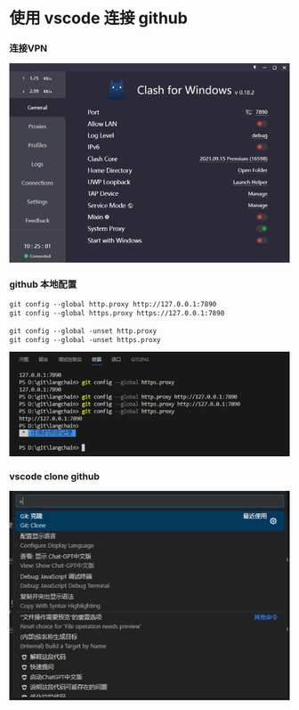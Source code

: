 # 使用 vscode 连接 github 
### 连接VPN
<img src="https://github.com/huangxl-github/langchain/blob/main/doc/images/vscode_github/001.png" style="width:700px;height:auto;">

### github 本地配置

```
git config --global http.proxy http://127.0.0.1:7890
git config --global https.proxy https://127.0.0.1:7890

git config --global -unset http.proxy
git config --global -unset https.proxy
```
<img src="https://github.com/huangxl-github/langchain/blob/main/doc/images/vscode_github/002.png" style="width:700px;height:auto;">

### vscode clone github
<img src="https://github.com/huangxl-github/langchain/blob/main/doc/images/vscode_github/004.png" style="width:700px;height:auto;">